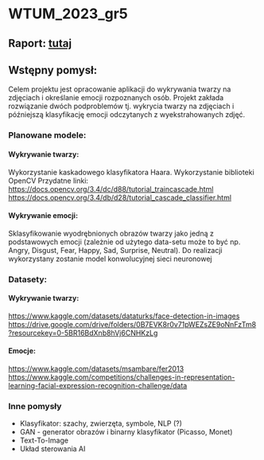 # WTUM_2023_gr5

## Raport: [tutaj](Raport.pdf)

## Wstępny pomysł:

Celem projektu jest opracowanie aplikacji do wykrywania twarzy na zdjęciach i określanie emocji rozpoznanych osób.
Projekt zakłada rozwiązanie dwóch podproblemów tj. wykrycia twarzy na zdjęciach i późniejszą klasyfikację emocji odczytanych z wyekstrahowanych zdjęć.

### Planowane modele:
#### Wykrywanie twarzy:
Wykorzystanie kaskadowego klasyfikatora Haara. Wykorzystanie biblioteki OpenCV
Przydatne linki:
https://docs.opencv.org/3.4/dc/d88/tutorial_traincascade.html
https://docs.opencv.org/3.4/db/d28/tutorial_cascade_classifier.html

#### Wykrywanie emocji:
Sklasyfikowanie wyodrębnionych obrazów twarzy jako jedną z podstawowych emocji (zależnie od użytego data-setu może to być np. Angry, Disgust, Fear, Happy, Sad, Surprise, Neutral). Do realizacji wykorzystany zostanie model konwolucyjnej sieci neuronowej

### Datasety:
#### Wykrywanie twarzy:
https://www.kaggle.com/datasets/dataturks/face-detection-in-images
https://drive.google.com/drive/folders/0B7EVK8r0v71pWEZsZE9oNnFzTm8?resourcekey=0-5BR16BdXnb8hVj6CNHKzLg

#### Emocje:
https://www.kaggle.com/datasets/msambare/fer2013
https://www.kaggle.com/competitions/challenges-in-representation-learning-facial-expression-recognition-challenge/data
### Inne pomysły
<ul>
  <li>Klasyfikator: szachy, zwierzęta, symbole, NLP (?)</li>
  <li>GAN - generator obrazów i binarny klasyfikator (Picasso, Monet)</li>
  <li>Text-To-Image</li>
  <li>Układ sterowania AI</li>
</ul>
